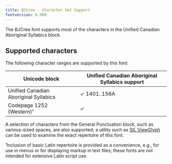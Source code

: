 ```yaml
---
title: BJCree - Character Set Support
fontversion: 6.000
---
```


The BJCree font supports most of the characters in the Unified Canadian Aboriginal Syllabics block. 

## Supported characters

The following character ranges are supported by this font:

Unicode block | Unified Canadian Aboriginal Syllabics support
------------- | ---------------
Unified Canadian Aboriginal Syllabics | ✓ 1401..156A 
Codepage 1252 (Western)¹ | ✓

A selection of characters from the General Punctuation block, such as various-sized spaces, are also supported; a utility such as <a href="https://scripts.sil.org/ViewGlyph_home">SIL ViewGlyph</a> can be used to examine the exact repertoire of this font. 

¹Inclusion of basic Latin repertoire is provided as a convenience, e.g., for use in menus or for displaying markup in text files; these fonts are not intended for extensive Latin script use.